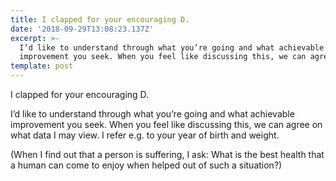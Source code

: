 ```yaml
---
title: I clapped for your encouraging D.
date: '2018-09-29T13:08:23.137Z'
excerpt: >-
  I’d like to understand through what you’re going and what achievable
  improvement you seek. When you feel like discussing this, we can agree…
template: post
---
```

I clapped for your encouraging D.

I’d like to understand through what you’re going and what achievable improvement you seek. When you feel like discussing this, we can agree on what data I may view. I refer e.g. to your year of birth and weight.

(When I find out that a person is suffering, I ask: What is the best health that a human can come to enjoy when helped out of such a situation?)
